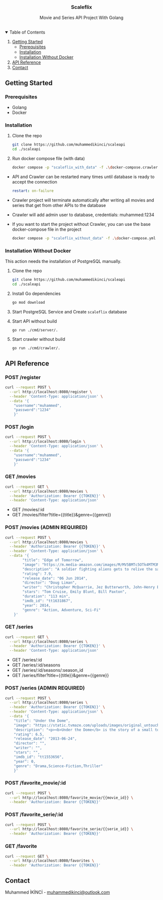 <br />
<p align="center">
  <h3 align="center">Scaleflix</h3>
  <p align="center">
    Movie and Series API Project With Golang
    <br />
    <br />
  </p>
</p>

<details open="open">
  <summary>Table of Contents</summary>
  <ol>
    <li>
      <a href="#getting-started">Getting Started</a>
      <ul>
        <li><a href="#prerequisites">Prerequisites</a></li>
        <li><a href="#installation">Installation</a></li>
        <li><a href="#installation-without-docker">Installation Without Docker</a></li>
      </ul>
    </li>
    <li><a href="#api-reference">API Reference</a></li>
    <li><a href="#contact">Contact</a></li>
  </ol>
</details>

## Getting Started

### Prerequisites

* Golang
* Docker

### Installation

1. Clone the repo
   ```sh
   git clone https://github.com/muhammedikinci/scaleapi
   cd ./scaleapi
   ```
2. Run docker compose file (with data)
   ```sh
   docker compose -p "scaleflix_with_data" -f .\docker-compose.crawler.yml up
   ```

- API and Crawler can be restarted many times until database is ready to accept the connection
  ```yaml
  restart: on-failure
  ```

- Crawler project will terminate automatically after writing all movies and series that get from other APIs to the database

- Crawler will add admin user to database, credentials: muhammed:1234

- If you want to start the project without Crawler, you can use the base docker-compose file in the project
    ```sh
   docker compose -p "scaleflix_without_data" -f .\docker-compose.yml up
   ```

### Installation Without Docker

This action needs the installation of PostgreSQL manually.

1. Clone the repo
   ```sh
   git clone https://github.com/muhammedikinci/scaleapi
   cd ./scaleapi
   ```
2. Install Go dependencies
   ```sh
   go mod download
   ```

3. Start PostgreSQL Service and Create `scaleflix` database

4. Start API without build
   ```sh
   go run ./cmd/server/.
   ```

5. Start crawler without build
   ```sh
   go run ./cmd/crawler/.
   ```

## API Reference

### POST /register

```sh
curl --request POST \
  --url http://localhost:8080/register \
  --header 'Content-Type: application/json' \
  --data '{
	"username":"muhammed",
	"password":"1234"
    }'
```

### POST /login

```sh
curl --request POST \
  --url http://localhost:8080/login \
  --header 'Content-Type: application/json' \
  --data '{
	"username":"muhammed",
	"password":"1234"
    }'
```

### GET /movies

```sh
curl --request GET \
  --url http://localhost:8080/movies \
  --header 'Authorization: Bearer {{TOKEN}}' \
  --header 'Content-Type: application/json'
```

- GET /movies/:id
- GET /movies/filter?title={{title}}&genre={{genre}}

### POST /movies (ADMIN REQUIRED)

```sh
curl --request POST \
  --url http://localhost:8080/movies \
  --header 'Authorization: Bearer {{TOKEN}}' \
  --header 'Content-Type: application/json' \
  --data '{
		"title": "Edge of Tomorrow",
		"image": "https://m.media-amazon.com/images/M/MV5BMTc5OTk4MTM3M15BMl5BanBnXkFtZTgwODcxNjg3MDE@._V1_SX300.jpg",
		"description": "A soldier fighting aliens gets to relive the same day over and over again, the day restarting every time he dies.",
		"rating": 7.9,
		"release_date": "06 Jun 2014",
		"director": "Doug Liman",
		"writer": "Christopher McQuarrie, Jez Butterworth, John-Henry Butterworth",
		"stars": "Tom Cruise, Emily Blunt, Bill Paxton",
		"duration": "113 min",
		"imdb_id": "tt1631867",
		"year": 2014,
		"genre": "Action, Adventure, Sci-Fi"
	}'
```

### GET /series

```sh
curl --request GET \
  --url http://localhost:8080/series \
  --header 'Authorization: Bearer {{TOKEN}}' \
  --header 'Content-Type: application/json'
```

- GET /series/:id
- GET /series/:id/seasons
- GET /series/:id/seasons/:season_id
- GET /series/filter?title={{title}}&genre={{genre}}

### POST /series (ADMIN REQUIRED)

```sh
curl --request POST \
  --url http://localhost:8080/series \
  --header 'Authorization: Bearer {{TOKEN}}' \
  --header 'Content-Type: application/json' \
  --data '{
	"title": "Under the Dome",
	"image": "https://static.tvmaze.com/uploads/images/original_untouched/81/202627.jpg",
	"description": "<p><b>Under the Dome</b> is the story of a small town that is suddenly and inexplicably sealed off from the rest of the world by an enormous transparent dome. The town'\''s inhabitants must deal with surviving the post-apocalyptic conditions while searching for answers about the dome, where it came from and if and when it will go away.</p>",
	"rating": 6.5,
	"release_date": "2013-06-24",
	"director": "",
	"writer": "",
	"stars": "",
	"imdb_id": "tt1553656",
	"year": 0,
	"genre": "Drama,Science-Fiction,Thriller"
    }'
```

### POST /favorite_movie/:id

```sh
curl --request POST \
  --url http://localhost:8080/favorite_movie/{{movie_id}} \
  --header 'Authorization: Bearer {{TOKEN}}'
```

### POST /favorite_serie/:id

```sh
curl --request POST \
  --url http://localhost:8080/favorite_serie/{{serie_id}} \
  --header 'Authorization: Bearer {{TOKEN}}'
```

### GET /favorite

```sh
curl --request GET \
  --url http://localhost:8080/favorites \
  --header 'Authorization: Bearer {{TOKEN}}'
```

## Contact

Muhammed İKİNCİ - muhammedikinci@outlook.com